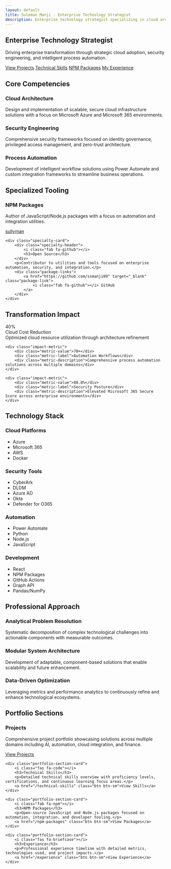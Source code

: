```yaml
---
layout: default
title: Suleman Manji - Enterprise Technology Strategist
description: Enterprise technology strategist specializing in cloud architecture, security engineering, and process automation.
---
```


## Enterprise Technology Strategist

Driving enterprise transformation through strategic cloud adoption, security engineering, and intelligent process automation.

<div class="cta-buttons">
    <a href="/projects" class="btn">View Projects</a>
    <a href="/technical-skills" class="btn btn-primary">Technical Skills</a>
    <a href="/npm-packages" class="btn btn-outline">NPM Packages</a>
    <a href="/experience" class="btn btn-outline">My Experience</a>
</div>

## Core Competencies

### <i class="fas fa-cloud"></i> Cloud Architecture
Design and implementation of scalable, secure cloud infrastructure solutions with a focus on Microsoft Azure and Microsoft 365 environments.

### <i class="fas fa-shield-alt"></i> Security Engineering
Comprehensive security frameworks focused on identity governance, privileged access management, and zero-trust architecture.

### <i class="fas fa-cogs"></i> Process Automation
Development of intelligent workflow solutions using Power Automate and custom integration frameworks to streamline business operations.

## Specialized Tooling

<div class="specialties-grid">
    <div class="specialty-card">
        <div class="specialty-header">
            <i class="fab fa-npm"></i>
            <h3>NPM Packages</h3>
        </div>
        <p>Author of JavaScript/Node.js packages with a focus on automation and integration utilities.</p>
        <div class="package-links">
            <a href="https://www.npmjs.com/~sullyman" target="_blank" class="package-link">
                <i class="fab fa-npm"></i> sullyman
            </a>
        </div>
    </div>
    
    <div class="specialty-card">
        <div class="specialty-header">
            <i class="fab fa-github"></i>
            <h3>Open Source</h3>
        </div>
        <p>Contributor to utilities and tools focused on enterprise automation, security, and integration.</p>
        <div class="package-links">
            <a href="https://github.com/ssmanji89" target="_blank" class="package-link">
                <i class="fab fa-github"></i> GitHub
            </a>
        </div>
    </div>
</div>

## Transformation Impact

<div class="impact-metrics">
    <div class="impact-metric">
        <div class="metric-value">40%</div>
        <div class="metric-label">Cloud Cost Reduction</div>
        <div class="metric-description">Optimized cloud resource utilization through architecture refinement</div>
    </div>
    
    <div class="impact-metric">
        <div class="metric-value">70+</div>
        <div class="metric-label">Automation Workflows</div>
        <div class="metric-description">Comprehensive process automation solutions across multiple domains</div>
    </div>
    
    <div class="impact-metric">
        <div class="metric-value">88.8%</div>
        <div class="metric-label">Security Posture</div>
        <div class="metric-description">Elevated Microsoft 365 Secure Score across enterprise environments</div>
    </div>
</div>

## Technology Stack

### Cloud Platforms
- <i class="fab fa-microsoft"></i> Azure
- <i class="fas fa-cloud"></i> Microsoft 365
- <i class="fab fa-aws"></i> AWS
- <i class="fab fa-docker"></i> Docker

### Security Tools
- <i class="fas fa-shield-alt"></i> CyberArk
- <i class="fas fa-user-shield"></i> DLDM
- <i class="fas fa-lock"></i> Azure AD
- <i class="fas fa-key"></i> Okta
- <i class="fas fa-shield-virus"></i> Defender for O365

### Automation
- <i class="fas fa-cogs"></i> Power Automate
- <i class="fas fa-code"></i> Python
- <i class="fab fa-node-js"></i> Node.js
- <i class="fab fa-js"></i> JavaScript

### Development
- <i class="fab fa-react"></i> React
- <i class="fab fa-npm"></i> NPM Packages
- <i class="fab fa-github"></i> GitHub Actions
- <i class="fab fa-microsoft"></i> Graph API
- <i class="fab fa-python"></i> Pandas/NumPy

## Professional Approach

### Analytical Problem Resolution
Systematic decomposition of complex technological challenges into actionable components with measurable outcomes.

### Modular System Architecture
Development of adaptable, component-based solutions that enable scalability and future enhancement.

### Data-Driven Optimization
Leveraging metrics and performance analytics to continuously refine and enhance technological ecosystems.

## Portfolio Sections

<div class="portfolio-sections">
    <div class="portfolio-section-card">
        <i class="fas fa-code-branch"></i>
        <h3>Projects</h3>
        <p>Comprehensive project portfolio showcasing solutions across multiple domains including AI, automation, cloud integration, and finance.</p>
        <a href="/projects" class="btn btn-sm">View Projects</a>
    </div>
    
    <div class="portfolio-section-card">
        <i class="fas fa-code"></i>
        <h3>Technical Skills</h3>
        <p>Detailed technical skills overview with proficiency levels, certifications, and continuous learning focus areas.</p>
        <a href="/technical-skills" class="btn btn-sm">View Skills</a>
    </div>
    
    <div class="portfolio-section-card">
        <i class="fab fa-npm"></i>
        <h3>NPM Packages</h3>
        <p>Open-source JavaScript and Node.js packages focused on automation, integration, and developer tooling.</p>
        <a href="/npm-packages" class="btn btn-sm">View Packages</a>
    </div>
    
    <div class="portfolio-section-card">
        <i class="fas fa-briefcase"></i>
        <h3>Experience</h3>
        <p>Professional experience timeline with detailed metrics, technologies used, and project impacts.</p>
        <a href="/experience" class="btn btn-sm">View Experience</a>
    </div>
</div>
